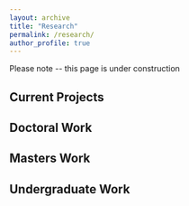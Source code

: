 ```yaml
---
layout: archive
title: "Research"
permalink: /research/
author_profile: true
---
```


Please note -- this page is under construction

## Current Projects

## Doctoral Work

## Masters Work

## Undergraduate Work

